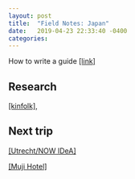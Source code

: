 ```yaml
---
layout: post
title:  "Field Notes: Japan"
date:   2019-04-23 22:33:40 -0400
categories:
---
```


How to write a guide [[link]](https://medium.com/maxistentialism-blog/notes-from-japan-ba6939856e7e)

## Research

[[kinfolk]](https://kinfolk.com/city-guides/tokyo/),




## Next trip
[[Utrecht/NOW IDeA]](https://www.instagram.com/p/BzuZbMUBY9N/?igshid=qxrs1mqdy5d5)

[[Muji Hotel]](https://hotel.muji.com/ginza/en/facilities/)
